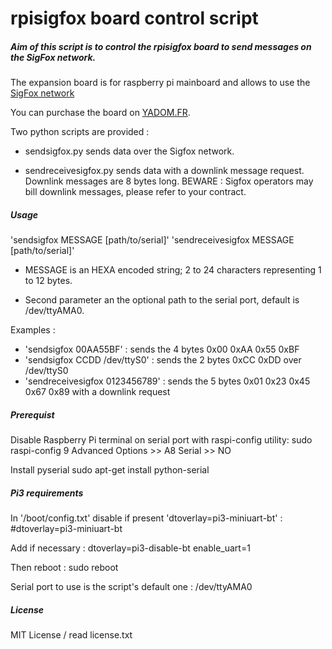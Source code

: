 # rpisigfox board control script

##### Aim of this script is to control the rpisigfox board to send messages on the SigFox network.
The expansion board is for raspberry pi mainboard and allows to use the [SigFox network](http://sigfox.com)

You can purchase the board on [YADOM.FR](http://yadom.fr/carte-rpisigfox.html).

Two python scripts are provided :

- sendsigfox.py sends data over the Sigfox network.

- sendreceivesigfox.py sends data with a downlink message request. Downlink messages are 8 bytes long. BEWARE : Sigfox operators may bill downlink messages, please refer to your contract.

##### Usage

'sendsigfox MESSAGE [path/to/serial]'
'sendreceivesigfox MESSAGE [path/to/serial]'
 
- MESSAGE is an HEXA encoded string; 2 to 24 characters representing 1 to 12 bytes.

- Second parameter an the optional path to the serial port, default is /dev/ttyAMA0.

Examples :
- 'sendsigfox 00AA55BF' : sends the 4 bytes 0x00 0xAA 0x55 0xBF
- 'sendsigfox CCDD /dev/ttyS0' : sends the 2 bytes 0xCC 0xDD over /dev/ttyS0
- 'sendreceivesigfox 0123456789' : sends the 5 bytes 0x01 0x23 0x45 0x67 0x89 with a downlink request

##### Prerequist

Disable Raspberry Pi terminal on serial port with raspi-config utility:
sudo raspi-config
9 Advanced Options >> A8 Serial >> NO

Install pyserial
sudo apt-get install python-serial

##### Pi3 requirements

In '/boot/config.txt' disable if present 'dtoverlay=pi3-miniuart-bt' :
#dtoverlay=pi3-miniuart-bt

Add if necessary :
dtoverlay=pi3-disable-bt
enable_uart=1

Then reboot : 
sudo reboot

Serial port to use is the script's default one : /dev/ttyAMA0

##### License

MIT License / read license.txt